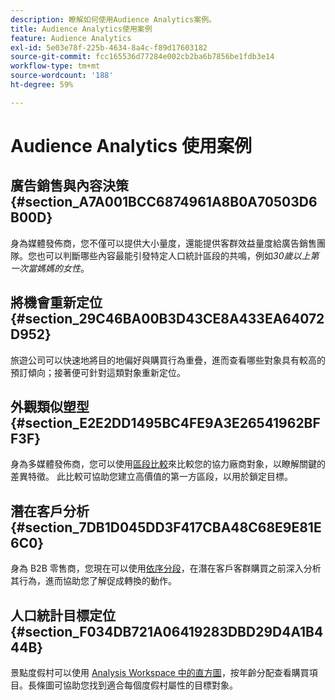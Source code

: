 ```yaml
---
description: 瞭解如何使用Audience Analytics案例。
title: Audience Analytics使用案例
feature: Audience Analytics
exl-id: 5e03e78f-225b-4634-8a4c-f89d17603182
source-git-commit: fcc165536d77284e002cb2ba6b7856be1fdb3e14
workflow-type: tm+mt
source-wordcount: '188'
ht-degree: 59%

---
```


# Audience Analytics 使用案例

## 廣告銷售與內容決策 {#section_A7A001BCC6874961A8B0A70503D6B00D}

身為媒體發佈商，您不僅可以提供大小量度，還能提供客群效益量度給廣告銷售團隊。您也可以判斷哪些內容最能引發特定人口統計區段的共鳴，例如&#x200B;*30歲以上第一次當媽媽的女性*。

## 將機會重新定位 {#section_29C46BA00B3D43CE8A433EA64072D952}

旅遊公司可以快速地將目的地偏好與購買行為重疊，進而查看哪些對象具有較高的預訂傾向；接著便可針對這類對象重新定位。

## 外觀類似塑型 {#section_E2E2DD1495BC4FE9A3E26541962BFF3F}

身為多媒體發佈商，您可以使用[區段比較](/help/analyze/analysis-workspace/c-panels/c-segment-comparison/segment-comparison.md)來比較您的協力廠商對象，以瞭解關鍵的差異特徵。 此比較可協助您建立高價值的第一方區段，以用於鎖定目標。

## 潛在客戶分析 {#section_7DB1D045DD3F417CBA48C68E9E81E6C0}

身為 B2B 零售商，您現在可以使用[依序分段](/help/components/segmentation/segmentation-workflow/seg-sequential-build.md)，在潛在客戶客群購買之前深入分析其行為，進而協助您了解促成轉換的動作。

## 人口統計目標定位 {#section_F034DB721A06419283DBD29D4A1B444B}

景點度假村可以使用 [Analysis Workspace 中的直方圖](/help/analyze/analysis-workspace/visualizations/histogram.md)，按年齡分配查看購買項目。長條圖可協助您找到適合每個度假村屬性的目標對象。
